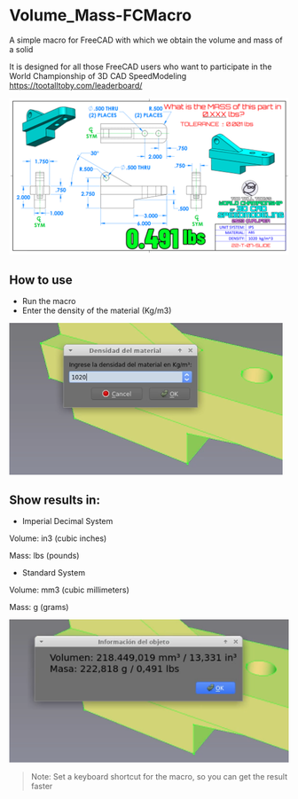 # Volume_Mass-FCMacro
A simple macro for FreeCAD with which we obtain the volume and mass of a solid

It is designed for all those FreeCAD users who want to participate in the World Championship of 3D CAD SpeedModeling
https://tootalltoby.com/leaderboard/

![capture](https://github.com/andesfreedesign/Volume_Mass-FCMacro/blob/main/part.png)

## How to use
- Run the macro
- Enter the density of the material (Kg/m3)

![capture](https://github.com/andesfreedesign/Volume_Mass-FCMacro/blob/main/density.png)

## Show results in:
- Imperial Decimal System
  
Volume: in3 (cubic inches)

Mass: lbs (pounds)

- Standard System
  
Volume: mm3 (cubic millimeters)

Mass: g (grams)

![capture](https://github.com/andesfreedesign/Volume_Mass-FCMacro/blob/main/results.png)

> Note: Set a keyboard shortcut for the macro, so you can get the result faster
